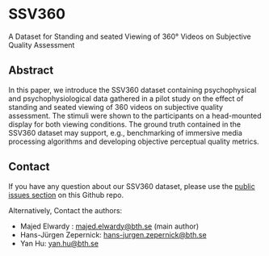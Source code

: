 # SSV360
A Dataset for Standing and seated Viewing of 360° Videos on Subjective Quality Assessment

## Abstract
In this paper, we introduce the SSV360 dataset containing psychophysical and psychophysiological data gathered in a pilot study on the effect of standing and seated viewing of 360 videos on subjective quality assessment. The stimuli were shown to the participants on a head-mounted display for both viewing conditions. The ground truth contained in the SSV360 dataset may support, e.g., benchmarking of immersive media processing algorithms and developing objective perceptual quality metrics.





## Contact
If you have any question about our SSV360 dataset, please use the [public issues section](https://github.com/MajedElwardy/SSV360/issues) on this Github repo. 

Alternatively, Contact the authors:
- Majed Elwardy : majed.elwardy@bth.se (main author)
- Hans-Jürgen Zepernick: hans-jurgen.zepernick@bth.se
- Yan Hu: yan.hu@bth.se




